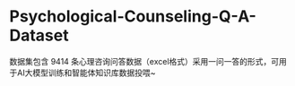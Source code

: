 # Psychological-Counseling-Q-A-Dataset
数据集包含 9414 条心理咨询问答数据（excel格式）采用一问一答的形式，可用于AI大模型训练和智能体知识库数据投喂~
